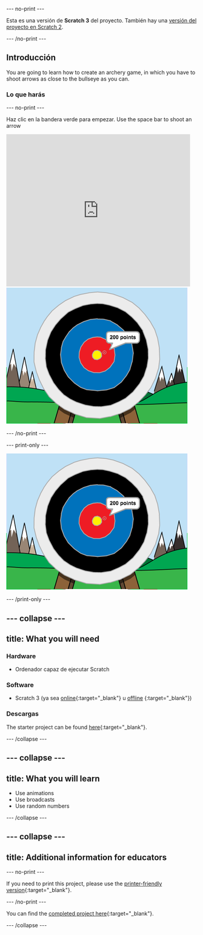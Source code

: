 \--- no-print \---

Esta es una versión de **Scratch 3** del proyecto. También hay una [versión del proyecto en Scratch 2](https://projects.raspberrypi.org/en/projects/archery-scratch2).

\--- /no-print \---

## Introducción

You are going to learn how to create an archery game, in which you have to shoot arrows as close to the bullseye as you can.

### Lo que harás

\--- no-print \---

Haz clic en la bandera verde para empezar. Use the space bar to shoot an arrow

<div class="scratch-preview">
  <iframe allowtransparency="true" width="485" height="402" src="https://scratch.mit.edu/projects/embed/114760038/?autostart=false" frameborder="0" scrolling="no"></iframe>
  <img src="images/archery-final.png">
</div>

\--- /no-print \---

\--- print-only \---

![complete project](images/archery-final.png)

\--- /print-only \---

## \--- collapse \---

## title: What you will need

### Hardware

+ Ordenador capaz de ejecutar Scratch

### Software

+ Scratch 3 (ya sea [online](http://rpf.io/scratchon){:target="_blank"} u [offline](http://rpf.io/scratchoff) {:target="_blank"})

### Descargas

The starter project can be found [here](http://rpf.io/p/en/archery-go){:target="_blank"}.

\--- /collapse \---

## \--- collapse \---

## title: What you will learn

+ Use animations 
+ Use broadcasts
+ Use random numbers

\--- /collapse \---

## \--- collapse \---

## title: Additional information for educators

\--- no-print \---

If you need to print this project, please use the [printer-friendly version](https://projects.raspberrypi.org/en/projects/archery/print){:target="_blank"}.

\--- /no-print \---

You can find the [completed project here](http://rpf.io/p/en/archery-get){:target="_blank"}.

\--- /collapse \---